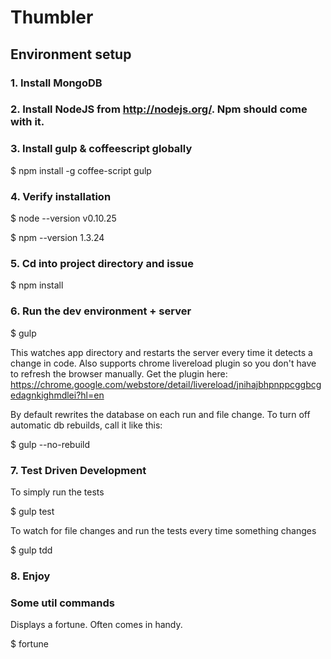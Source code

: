 # Thumbler

## Environment setup

### 1. Install MongoDB

### 2. Install NodeJS from http://nodejs.org/. Npm should come with it.

### 3. Install gulp & coffeescript globally

  $ npm install -g coffee-script gulp

### 4. Verify installation

  $ node --version
  v0.10.25

  $ npm --version
  1.3.24

### 5. Cd into project directory and issue

  $ npm install

### 6. Run the dev environment + server

  $ gulp

This watches app directory and restarts the server every time it detects a change in code.
Also supports chrome livereload plugin so you don't have to refresh the browser manually.
Get the plugin here: https://chrome.google.com/webstore/detail/livereload/jnihajbhpnppcggbcgedagnkighmdlei?hl=en

By default rewrites the database on each run and file change. To turn off automatic db rebuilds, call it like this:

  $ gulp --no-rebuild

### 7. Test Driven Development

To simply run the tests

  $ gulp test

To watch for file changes and run the tests every time something changes

  $ gulp tdd

### 8. Enjoy

### Some util commands

Displays a fortune. Often comes in handy.

  $ fortune
